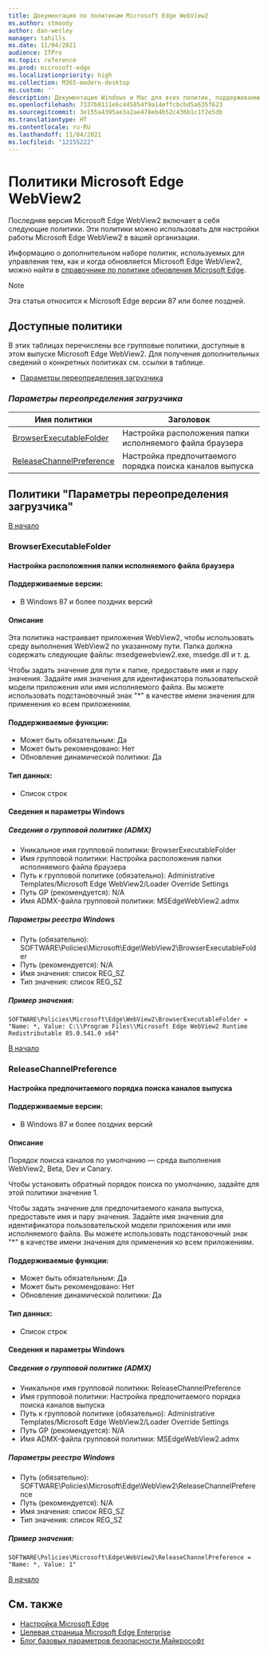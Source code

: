 ```yaml
---
title: Документация по политикам Microsoft Edge WebView2
ms.author: stmoody
author: dan-wesley
manager: tahills
ms.date: 11/04/2021
audience: ITPro
ms.topic: reference
ms.prod: microsoft-edge
ms.localizationpriority: high
ms.collection: M365-modern-desktop
ms.custom: ''
description: Документация Windows и Mac для всех политик, поддерживаемых браузером Microsoft Edge
ms.openlocfilehash: 7337b0111e6c445854f9a14effcbcbd5a635f623
ms.sourcegitcommit: 3e155a4395ae3a2ae478eb4b52c436b1c1f2e5db
ms.translationtype: HT
ms.contentlocale: ru-RU
ms.lasthandoff: 11/04/2021
ms.locfileid: "12155222"
---
```

# <a name="microsoft-edge-webview2---policies"></a>Политики Microsoft Edge WebView2

Последняя версия Microsoft Edge WebView2 включает в себя следующие политики. Эти политики можно использовать для настройки работы Microsoft Edge WebView2 в вашей организации.

Информацию о дополнительном наборе политик, используемых для управления тем, как и когда обновляется Microsoft Edge WebView2, можно найти в [справочнике по политике обновления Microsoft Edge](microsoft-edge-update-policies.md).


> [!NOTE]
> Эта статья относится к Microsoft Edge версии 87 или более поздней.

## <a name="available-policies"></a>Доступные политики

В этих таблицах перечислены все групповые политики, доступные в этом выпуске Microsoft Edge WebView2. Для получения дополнительных сведений о конкретных политиках см. ссылки в таблице.

- [Параметры переопределения загрузчика](#loader-override-settings)


### [*<a name="loader-override-settings"></a>Параметры переопределения загрузчика*](#loader-override-settings-policies)

|Имя политики|Заголовок|
|-|-|
|[BrowserExecutableFolder](#browserexecutablefolder)|Настройка расположения папки исполняемого файла браузера|
|[ReleaseChannelPreference](#releasechannelpreference)|Настройка предпочитаемого порядка поиска каналов выпуска|




  ## <a name="loader-override-settings-policies"></a>Политики "Параметры переопределения загрузчика"

  [В начало](#microsoft-edge-webview2---policies)

  ### <a name="browserexecutablefolder"></a>BrowserExecutableFolder

  #### <a name="configure-the-location-of-the-browser-executable-folder"></a>Настройка расположения папки исполняемого файла браузера

  
  
  #### <a name="supported-versions"></a>Поддерживаемые версии:

  - В Windows 87 и более поздних версий

  #### <a name="description"></a>Описание

  Эта политика настраивает приложения WebView2, чтобы использовать среду выполнения WebView2 по указанному пути. Папка должна содержать следующие файлы: msedgewebview2.exe, msedge.dll и т. д.

Чтобы задать значение для пути к папке, предоставьте имя и пару значения. Задайте имя значения для идентификатора пользовательской модели приложения или имя исполняемого файла. Вы можете использовать подстановочный знак "*" в качестве имени значения для применения ко всем приложениям.

  #### <a name="supported-features"></a>Поддерживаемые функции:

  - Может быть обязательным: Да
  - Может быть рекомендовано: Нет
  - Обновление динамической политики: Да

  #### <a name="data-type"></a>Тип данных:

  - Список строк

  #### <a name="windows-information-and-settings"></a>Сведения и параметры Windows

  ##### <a name="group-policy-admx-info"></a>Сведения о групповой политике (ADMX)

  - Уникальное имя групповой политики: BrowserExecutableFolder
  - Имя групповой политики: Настройка расположения папки исполняемого файла браузера
  - Путь к групповой политике (обязательно): Administrative Templates/Microsoft Edge WebView2/Loader Override Settings
  - Путь GP (рекомендуется): N/A
  - Имя ADMX-файла групповой политики: MSEdgeWebView2.admx

  ##### <a name="windows-registry-settings"></a>Параметры реестра Windows

  - Путь (обязательно): SOFTWARE\Policies\Microsoft\Edge\WebView2\BrowserExecutableFolder
  - Путь (рекомендуется): N/A
  - Имя значения: список REG_SZ
  - Тип значения: список REG_SZ

  ##### <a name="example-value"></a>Пример значения:

```
SOFTWARE\Policies\Microsoft\Edge\WebView2\BrowserExecutableFolder = "Name: *, Value: C:\\Program Files\\Microsoft Edge WebView2 Runtime Redistributable 85.0.541.0 x64"

```

  

  [В начало](#microsoft-edge-webview2---policies)

  ### <a name="releasechannelpreference"></a>ReleaseChannelPreference

  #### <a name="set-the-release-channel-search-order-preference"></a>Настройка предпочитаемого порядка поиска каналов выпуска

  
  
  #### <a name="supported-versions"></a>Поддерживаемые версии:

  - В Windows 87 и более поздних версий

  #### <a name="description"></a>Описание

  Порядок поиска каналов по умолчанию — среда выполнения WebView2, Beta, Dev и Canary.

Чтобы установить обратный порядок поиска по умолчанию, задайте для этой политики значение 1.

Чтобы задать значение для предпочитаемого канала выпуска, предоставьте имя и пару значения. Задайте имя значения для идентификатора пользовательской модели приложения или имя исполняемого файла. Вы можете использовать подстановочный знак "*" в качестве имени значения для применения ко всем приложениям.

  #### <a name="supported-features"></a>Поддерживаемые функции:

  - Может быть обязательным: Да
  - Может быть рекомендовано: Нет
  - Обновление динамической политики: Да

  #### <a name="data-type"></a>Тип данных:

  - Список строк

  #### <a name="windows-information-and-settings"></a>Сведения и параметры Windows

  ##### <a name="group-policy-admx-info"></a>Сведения о групповой политике (ADMX)

  - Уникальное имя групповой политики: ReleaseChannelPreference
  - Имя групповой политики: Настройка предпочитаемого порядка поиска каналов выпуска
  - Путь к групповой политике (обязательно): Administrative Templates/Microsoft Edge WebView2/Loader Override Settings
  - Путь GP (рекомендуется): N/A
  - Имя ADMX-файла групповой политики: MSEdgeWebView2.admx

  ##### <a name="windows-registry-settings"></a>Параметры реестра Windows

  - Путь (обязательно): SOFTWARE\Policies\Microsoft\Edge\WebView2\ReleaseChannelPreference
  - Путь (рекомендуется): N/A
  - Имя значения: список REG_SZ
  - Тип значения: список REG_SZ

  ##### <a name="example-value"></a>Пример значения:

```
SOFTWARE\Policies\Microsoft\Edge\WebView2\ReleaseChannelPreference = "Name: *, Value: 1"

```

  

  [В начало](#microsoft-edge-webview2---policies)


## <a name="see-also"></a>См. также

- [Настройка Microsoft Edge](configure-microsoft-edge.md)
- [Целевая страница Microsoft Edge Enterprise](https://aka.ms/EdgeEnterprise)
- [Блог базовых параметров безопасности Майкрософт](https://techcommunity.microsoft.com/t5/microsoft-security-baselines/bg-p/Microsoft-Security-Baselines)